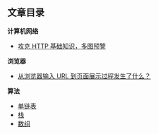 ## 文章目录

**计算机网络**

- [攻克 HTTP 基础知识，多图预警](https://github.com/WJCHumble/Blog/issues/1)

**浏览器**

- [从浏览器输入 URL 到页面展示过程发生了什么？](https://github.com/WJCHumble/Blog/issues/3)

**算法**

- [单链表](https://github.com/WJCHumble/Blog/issues/2)
- [栈](https://github.com/WJCHumble/Blog/issues/4)
- [数组](https://github.com/WJCHumble/Blog/issues/5)
